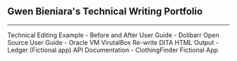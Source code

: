 ## Gwen Bieniara's Technical Writing Portfolio
-------
Technical Editing Example - Before and After
User Guide - Dolibarr Open Source 
User Guide - Oracle VM VirutalBox Re-write 
DITA HTML Output - Ledger (Fictional app)
API Documentation - ClothingFinder Fictional App
